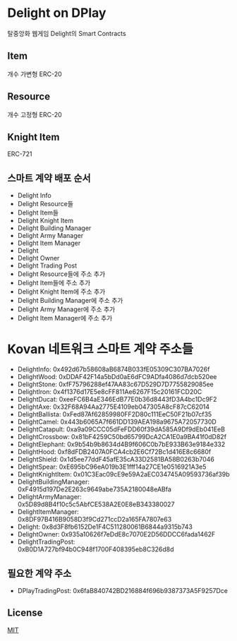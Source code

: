 # Delight on DPlay
탈중앙화 웹게임 Delight의 Smart Contracts

## Item
개수 가변형 ERC-20

## Resource
개수 고정형 ERC-20

## Knight Item
ERC-721

## 스마트 계약 배포 순서
- Delight Info
- Delight Resource들
- Delight Item들
- Delight Knight Item
- Delight Building Manager
- Delight Army Manager
- Delight Item Manager
- Delight
- Delight Owner
- Delight Trading Post
- Delight Resource들에 주소 추가
- Delight Item들에 주소 추가
- Delight Knight Item에 주소 추가
- Delight Building Manager에 주소 추가
- Delight Army Manager에 주소 추가
- Delight Item Manager에 주소 추가

# Kovan 네트워크 스마트 계약 주소들
- DelightInfo: 0x492d67b58608aB6874B033fE05309C307BA7026f
- DelightWood: 0xDDAF42F14a5bDd0aE6dFC9ADfa4086d7dcb520ee
- DelightStone: 0xfF75796288ef47AA83c67D529D7D7755829085ee
- DelightIron: 0x4f1376d17E5e8cFF811Ae6267F15c20161FCD20C
- DelightDucat: 0xeeFC6B4aE346EdB77E0b36d8443fD3A4bc1Dc9F2
- DelightAxe: 0x32F68A94Aa2775E4109eb047305A8cF87cC62014
- DelightBallista: 0xFed87Af62859980FF2D80c111EeC50F21b07cf35
- DelightCamel: 0x443b6065A7f661DD139AEA198a9675A72057730D
- DelightCatapult: 0xa9a09CCC05dFeFDD60f39dA585A9Df9dEb041EeB
- DelightCrossbow: 0x81bF4259C50bd65799DcA2CA1E0a9BA41f0dD82f
- DelightElephant: 0x9b54b9b8634d4B9f606C0b7bE933B63e9184e332
- DelightHood: 0xf8dFDB2407A0FCA4cb2E6Cf72Bc1d416E8c6680f
- DelightShield: 0x1d5ee77ddF45afE35cA33D2581BA58B0263b7046
- DelightSpear: 0xE695bC96eA019b3E1fff14a27CE1e0516921A3e5
- DelightKnightItem: 0x01C3Eac09cE9e59A2aEC034745A09593736af39b
- DelightBuildingManager: 0xF4915d197De2E263c9649abe735A2180048eABfa
- DelightArmyManager: 0x5D89d8B4f10c5c5AbfCE538A2E0E8eB343380027
- DelightItemManager: 0x8DF97B416B9058D3f9Cd271ccD2a165FA7807e63
- Delight: 0x8d3F8fb6152De1F4C511280061B6844a9315b743
- DelightOwner: 0x935a10626f7eDdE8c7070E2D56DDCC6fada1462F
- DelightTradingPost: 0xB0D1A727bf94b0C948f1700F408395eb8C326d8d

## 필요한 계약 주소
- DPlayTradingPost: 0x6faB840742BD216884f696b9387373A5F9257Dce

## License
[MIT](LICENSE)